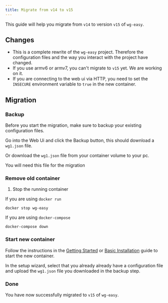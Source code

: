 ```yaml
---
title: Migrate from v14 to v15
---
```


This guide will help you migrate from `v14` to version `v15` of `wg-easy`.

## Changes

- This is a complete rewrite of the `wg-easy` project. Therefore the configuration files and the way you interact with the project have changed.
- If you use armv6 or armv7, you can't migrate to `v15` yet. We are working on it.
- If you are connecting to the web ui via HTTP, you need to set the `INSECURE` environment variable to `true` in the new container.

## Migration

### Backup

Before you start the migration, make sure to backup your existing configuration files.

Go into the Web Ui and click the Backup button, this should download a `wg1.json` file.

Or download the `wg1.json` file from your container volume to your pc.

You will need this file for the migration

### Remove old container

1. Stop the running container

If you are using `docker run`

```shell
docker stop wg-easy
```

If you are using `docker-compose`

```shell
docker-compose down
```

### Start new container

Follow the instructions in the [Getting Started][docs-getting-started] or [Basic Installation][docs-examples] guide to start the new container.

In the setup wizard, select that you already already have a configuration file and upload the `wg1.json` file you downloaded in the backup step.

[docs-getting-started]: ../../getting-started.md
[docs-examples]: ../../examples/tutorials/basic-installation.md

### Done

You have now successfully migrated to `v15` of `wg-easy`.
